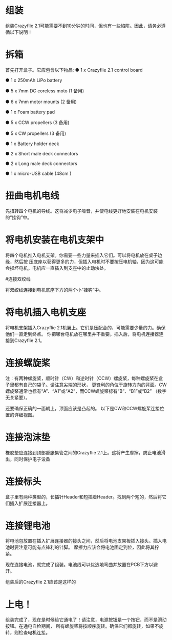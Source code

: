 # 组装

组装Crazyflie 2.1可能需要不到10分钟的时间，但也有一些陷阱。因此，请务必遵循以下说明！
# 拆箱

首先打开盒子。它应包含以下物品:
● 1 x Crazyflie 2.1 control board

● 1 x 250mAh LiPo battery

● 5 x 7mm DC coreless moto (1 备用)

● 6 x 7mm motor mounts (2 备用)

● 1 x Foam battery pad

● 5 x CCW propellers (3 备用)

● 5 x CW propellers (3 备用)

● 1 x Battery holder deck

● 2 x Short male deck connectors

● 2 x Long male deck connectors

● 1 x micro-USB cable (48cm )

# 扭曲电机电线

先扭转四个电机的导线。这将减少电子噪音，并使电线更好地安装在电机安装的“挂钩”中。

# 将电机安装在电机支架中

将四个电机推入电机支架。你需要一些力量来插入它们。可以将电机放在桌子边缘，然后按
压底座以获得更多的力，但插入电机时不要按压电机轴，因为这可能会损坏电机。电机应一直插入到支座中的止动块处。

#连接双绞线

将双绞线连接到电机底座下方的两个小“挂钩”中。

# 将电机插入电机支座

将电机支架插入Crazyflie 2.1机翼上。它们是压配合的，可能需要少量的力。确保他们一直走到终点。
你把哪台电机放在哪里并不重要。插入后，将电机连接器连接到Crazyflie 2.1。

# 连接螺旋桨

注：有两种螺旋桨，顺时针（CW）和逆时针（CCW）螺旋桨，每种螺旋桨在盒子里都有自己的袋子。请注意尖端的形状，
更锋利的角位于旋转方向的背面。CW螺旋桨通常也标有“A”、“A1”或“A2”，而CCW螺旋桨标有“B”、“B1”或“B2”
（数字无关紧要）。

还要确保正确的一面朝上，顶面应该是凸起的。
以下是CW和CCW螺旋桨连接位置的详细视图。









# 连接泡沫垫

橡胶垫应连接到顶部膨胀集管之间的Crazyflie 2.1上。这将产生摩擦，防止电池滑出，同时保护电子设备

# 连接标头

盒子里有两种类型的，长插针Header和短插着Header。找到两个短的，然后将它们插入扩展连接器上。

# 连接锂电池

将电池包放置在插入扩展连接器的接头之间，然后将电池支架板插入接头。插入电池时要注意可能有点锋利的针脚。
摩擦力应该会将电池固定到位，因此将其拧紧。

现在连接电池，就完成了组装。电池线可以优选地弯曲并放置在PCB下方以避开。

组装后的Crazyflie 2.1应该是这样的








# 上电！

组装完成了，现在是时候给它通电了！请注意，电源按钮是一个按钮，而不是滑动按钮。在通电自检期间，
所有螺旋桨将按顺序旋转。确保它们都旋转，如果不旋转，则检查电机连接。



